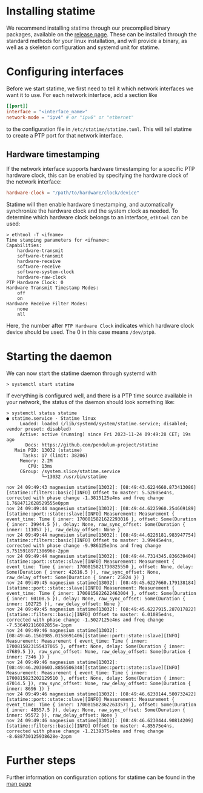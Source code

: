 # Installing statime

We recommend installing statime through our precompiled binary packages, available on the [release page](https://github.com/pendulum-project/statime). These can be installed through the standard methods for your linux installation, and will provide a binary, as well as a skeleton configuration and systemd unit for statime.

# Configuring interfaces

Before we start statime, we first need to tell it which network interfaces we want it to use. For each network interface, add a section like
```toml
[[port]]
interface = "<interface_name>"
network-mode = "ipv4" # or "ipv6" or "ethernet"
```
to the configuration file in `/etc/statime/statime.toml`. This will tell statime to create a PTP port for that network interface.

## Hardware timestamping
If the network interface supports hardware timestamping for a specific PTP hardware clock, this can be enabled by specifying the hardware clock of the network interface:
```toml
hardware-clock = "/path/to/hardware/clock/device"
```
Statime will then enable hardware timestamping, and automatically synchronize the hardware clock and the system clock as needed. To determine which hardware clock belongs to an interface, `ethtool` can be used:
```
> ethtool -T <ifname>
Time stamping parameters for <ifname>:
Capabilities:
	hardware-transmit
	software-transmit
	hardware-receive
	software-receive
	software-system-clock
	hardware-raw-clock
PTP Hardware Clock: 0
Hardware Transmit Timestamp Modes:
	off
	on
Hardware Receive Filter Modes:
	none
	all
```
Here, the number after `PTP Hardware Clock` indicates which hardware clock device should be used. The 0 in this case means `/dev/ptp0`.

# Starting the daemon

We can now start the statime daemon through systemd with
```
> systemctl start statime
```

If everything is configured well, and there is a PTP time source available in your network, the status of the daemon should look something like:
```
> systemctl status statime
● statime.service - Statime linux
     Loaded: loaded (/lib/systemd/system/statime.service; disabled; vendor preset: disabled)
     Active: active (running) since Fri 2023-11-24 09:49:28 CET; 19s ago
       Docs: https://github.com/pendulum-project/statime
   Main PID: 13032 (statime)
      Tasks: 17 (limit: 38206)
     Memory: 2.2M
        CPU: 13ms
     CGroup: /system.slice/statime.service
             └─13032 /usr/bin/statime

nov 24 09:49:43 magnesium statime[13032]: [08:49:43.6224660.873413086][statime::filters::basic][INFO] Offset to master: 5.52605e4ns, corrected with phase change -1.3815125e4ns and freq change 1.7684712628529555e0ppm
nov 24 09:49:44 magnesium statime[13032]: [08:49:44.6225960.254669189][statime::port::state::slave][INFO] Measurement: Measurement { event_time: Time { inner: 1700815821622293016 }, offset: Some(Duration { inner: 39944.5 }), delay: None, raw_sync_offset: Some(Duration { inner: 111057 }), raw_delay_offset: None }
nov 24 09:49:44 magnesium statime[13032]: [08:49:44.6226181.983947754][statime::filters::basic][INFO] Offset to master: 3.99445e4ns, corrected with phase change -9.986125e3ns and freq change 3.751591897138696e-2ppm
nov 24 09:49:44 magnesium statime[13032]: [08:49:44.7314345.836639404][statime::port::state::slave][INFO] Measurement: Measurement { event_time: Time { inner: 1700815821730825550 }, offset: None, delay: Some(Duration { inner: 42616.5 }), raw_sync_offset: None, raw_delay_offset: Some(Duration { inner: 25824 }) }
nov 24 09:49:45 magnesium statime[13032]: [08:49:45.6227660.179138184][statime::port::state::slave][INFO] Measurement: Measurement { event_time: Time { inner: 1700815822622463004 }, offset: Some(Duration { inner: 60108.5 }), delay: None, raw_sync_offset: Some(Duration { inner: 102725 }), raw_delay_offset: None }
nov 24 09:49:45 magnesium statime[13032]: [08:49:45.6227915.287017822][statime::filters::basic][INFO] Offset to master: 6.01085e4ns, corrected with phase change -1.5027125e4ns and freq change -7.536402116092855e-1ppm
nov 24 09:49:46 magnesium statime[13032]: [08:49:46.1561985.0158691406][statime::port::state::slave][INFO] Measurement: Measurement { event_time: Time { inner: 1700815823155437065 }, offset: None, delay: Some(Duration { inner: 47689.5 }), raw_sync_offset: None, raw_delay_offset: Some(Duration { inner: 7346 }) }
nov 24 09:49:46 magnesium statime[13032]: [08:49:46.2030603.8856506348][statime::port::state::slave][INFO] Measurement: Measurement { event_time: Time { inner: 1700815823202129510 }, offset: None, delay: Some(Duration { inner: 47014.5 }), raw_sync_offset: None, raw_delay_offset: Some(Duration { inner: 8696 }) }
nov 24 09:49:46 magnesium statime[13032]: [08:49:46.6230144.500732422][statime::port::state::slave][INFO] Measurement: Measurement { event_time: Time { inner: 1700815823622633571 }, offset: Some(Duration { inner: 48557.5 }), delay: None, raw_sync_offset: Some(Duration { inner: 95572 }), raw_delay_offset: None }
nov 24 09:49:46 magnesium statime[13032]: [08:49:46.6230444.90814209][statime::filters::basic][INFO] Offset to master: 4.85575e4ns, corrected with phase change -1.2139375e4ns and freq change -8.688730125938628e-2ppm
```

# Further steps

Further information on configuration options for statime can be found in the [man page](../man/statime.8.md)
